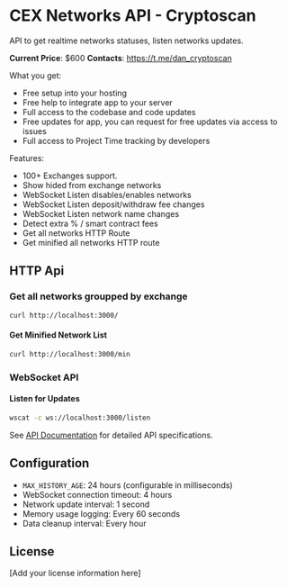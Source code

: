 # CEX Networks API - Cryptoscan

API to get realtime networks statuses, listen networks updates.

**Current Price**: $600
**Contacts**: https://t.me/dan_cryptoscan

What you get:

- Free setup into your hosting
- Free help to integrate app to your server
- Full access to the codebase and code updates
- Free updates for app, you can request for free updates via access to issues
- Full access to Project Time tracking by developers

Features:

- 100+ Exchanges support.
- Show hided from exchange networks
- WebSocket Listen disables/enables networks
- WebSocket Listen deposit/withdraw fee changes
- WebSocket Listen network name changes
- Detect extra % / smart contract fees
- Get all networks HTTP Route
- Get minified all networks HTTP route


## HTTP Api

### Get all networks groupped by exchange

```
curl http://localhost:3000/
```

#### Get Minified Network List
```bash
curl http://localhost:3000/min
```

### WebSocket API

#### Listen for Updates
```bash
wscat -c ws://localhost:3000/listen
```

See [API Documentation](docs/API.md) for detailed API specifications.

## Configuration

- `MAX_HISTORY_AGE`: 24 hours (configurable in milliseconds)
- WebSocket connection timeout: 4 hours
- Network update interval: 1 second
- Memory usage logging: Every 60 seconds
- Data cleanup interval: Every hour

## License

[Add your license information here]
